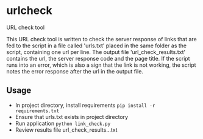 # urlcheck
URL check tool

This URL check tool is written to check the server response of links that are fed to the script in a file called 'urls.txt' placed in the same folder as the script, containing one url per line.
The output file 'url_check_results.txt' contains the url, the server response code and the page title.
If the script runs into an error, which is also a sign that the link is not working, the script notes the error response after the url in the output file.

## Usage

* In project directory, install requirements `pip install -r requirements.txt`
* Ensure that urls.txt exists in project directory
* Run application `python link_check.py`
* Review results file url_check_results...txt
